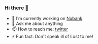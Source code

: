 ### Hi there 👋

- 🔭 I’m currently working on [Nubank]([https://www.olivia.ai/](https://nubank.com.br/))
- 💬 Ask me about anything
- 📫 How to reach me: [twitter](https://twitter.com/Helton_Isac)
- ⚡ Fun fact: Don't speak ill of Lost to me! 
